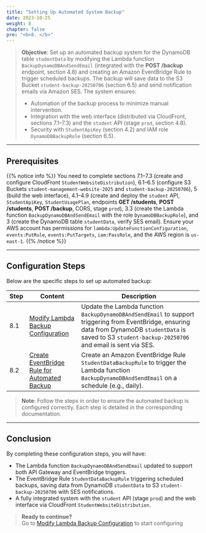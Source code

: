 ```yaml
---
title: "Setting Up Automated System Backup"
date: 2023-10-25
weight: 8
chapter: false
pre: "<b>8. </b>"
---
```


> **Objective**: Set up an automated backup system for the DynamoDB table `studentData` by modifying the Lambda function `BackupDynamoDBAndSendEmail` (integrated with the **POST /backup** endpoint, section 4.8) and creating an Amazon EventBridge Rule to trigger scheduled backups. The backup will save data to the S3 Bucket `student-backup-20250706` (section 6.5) and send notification emails via Amazon SES. The system ensures:  
> - Automation of the backup process to minimize manual intervention.  
> - Integration with the web interface (distributed via CloudFront, sections 7.1–7.3) and the `student` API (stage `prod`, section 4.8).  
> - Security with `StudentApiKey` (section 4.2) and IAM role `DynamoDBBackupRole` (section 6.5).

---

## Prerequisites

{{% notice info %}}
You need to complete sections 7.1–7.3 (create and configure CloudFront `StudentWebsiteDistribution`), 6.1–6.5 (configure S3 Buckets `student-management-website-2025` and `student-backup-20250706`), 5 (build the web interface), 4.1–4.9 (create and deploy the `student` API, `StudentApiKey`, `StudentUsagePlan`, endpoints **GET /students**, **POST /students**, **POST /backup**, CORS, stage `prod`), 3.3 (create the Lambda function `BackupDynamoDBAndSendEmail` with the role `DynamoDBBackupRole`), and 3 (create the DynamoDB table `studentData`, verify SES email). Ensure your AWS account has permissions for `lambda:UpdateFunctionConfiguration`, `events:PutRule`, `events:PutTargets`, `iam:PassRole`, and the AWS region is `us-east-1`.
{{% /notice %}}

---

## Configuration Steps

Below are the specific steps to set up automated backup:

| **Step** | **Content** | **Description** |
|----------|-------------|-----------------|
| 8.1 | [Modify Lambda Backup Configuration](/8-automatic-backup/8.1-configuring-lambda-backup/) | Update the Lambda function `BackupDynamoDBAndSendEmail` to support triggering from EventBridge, ensuring data from DynamoDB `studentData` is saved to S3 `student-backup-20250706` and email is sent via SES. |
| 8.2 | [Create EventBridge Rule for Automated Backup](/8-automatic-backup/8.2-creating-eventbridge-rule/) | Create an Amazon EventBridge Rule `StudentDataBackupRule` to trigger the Lambda function `BackupDynamoDBAndSendEmail` on a schedule (e.g., daily). |

> **Note**: Follow the steps in order to ensure the automated backup is configured correctly. Each step is detailed in the corresponding documentation.

---

## Conclusion

By completing these configuration steps, you will have:  
- The Lambda function `BackupDynamoDBAndSendEmail` updated to support both API Gateway and EventBridge triggers.  
- The EventBridge Rule `StudentDataBackupRule` triggering scheduled backups, saving data from DynamoDB `studentData` to S3 `student-backup-20250706` with SES notifications.  
- A fully integrated system with the `student` API (stage `prod`) and the web interface via CloudFront `StudentWebsiteDistribution`.

> **Ready to continue?**  
> Go to [Modify Lambda Backup Configuration](/8-automatic-backup/8.1-configuring-lambda-backup/) to start configuring